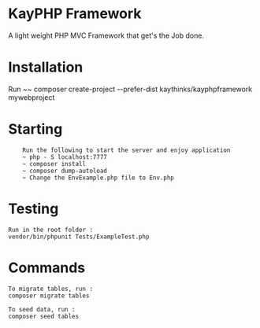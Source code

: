 # KayPHP Framework

A light weight PHP MVC Framework that get's the Job done.

# Installation

Run  ~~  composer create-project --prefer-dist kaythinks/kayphpframework mywebproject

# Starting

		Run the following to start the server and enjoy application
		~ php - S localhost:7777 
		~ composer install 
		~ composer dump-autoload
		~ Change the EnvExample.php file to Env.php

# Testing
    Run in the root folder :
    vendor/bin/phpunit Tests/ExampleTest.php

# Commands
    To migrate tables, run :
    composer migrate tables

    To seed data, run :
    composer seed tables    